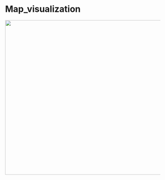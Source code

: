 # Map_visualization

<img src="https://hwch0.github.io/Map_visualization/index.html" width="1000" height="500" />
